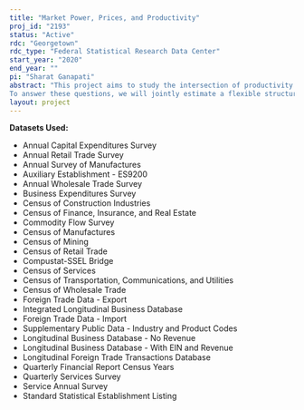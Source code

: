 ```yaml
---
title: "Market Power, Prices, and Productivity"
proj_id: "2193"
status: "Active"
rdc: "Georgetown"
rdc_type: "Federal Statistical Research Data Center"
start_year: "2020"
end_year: ""
pi: "Sharat Ganapati"
abstract: "This project aims to study the intersection of productivity growth and market power, in an economy-wide context. We will consider how changes in market power and consumer demand are related to the evolution of prices, productivity, markups, and costs. Our main research questions are: 1. What is the establishment-level productivity and the degree of price dispersion across various sectors and locations in the U.S. economy? 2. How much have markups risen in various sectors of the U.S. economy over the past several decades? 3. Does controlling for changing markups, particularly establishment-level price changes, significantly change the measured productivity growth both at the sector-level and across industries? 
To answer these questions, we will jointly estimate a flexible structural model of consumer demand and the production technology used in each 6-digit NAICS sector, relying on data observed in standard plant-level datasets. Applying these methods to the detailed data from the Census Bureau, we will study how the evolution of productivity and market power has occurred in different industries, geographies, and in aggregate. In particular, we will examine and pay special attention to non-manufacturing sectors as they account for the majority of the economy. "
layout: project
---
```


**Datasets Used:**

  - Annual Capital Expenditures Survey 
  - Annual Retail Trade Survey 
  - Annual Survey of Manufactures 
  - Auxiliary Establishment - ES9200 
  - Annual Wholesale Trade Survey 
  - Business Expenditures Survey 
  - Census of Construction Industries 
  - Census of Finance, Insurance, and Real Estate 
  - Commodity Flow Survey 
  - Census of Manufactures 
  - Census of Mining 
  - Census of Retail Trade 
  - Compustat-SSEL Bridge 
  - Census of Services 
  - Census of Transportation, Communications, and Utilities 
  - Census of Wholesale Trade 
  - Foreign Trade Data - Export 
  - Integrated Longitudinal Business Database 
  - Foreign Trade Data - Import 
  - Supplementary Public Data - Industry and Product Codes 
  - Longitudinal Business Database - No Revenue 
  - Longitudinal Business Database - With EIN and Revenue 
  - Longitudinal Foreign Trade Transactions Database 
  - Quarterly Financial Report Census Years 
  - Quarterly Services Survey 
  - Service Annual Survey 
  - Standard Statistical Establishment Listing 

